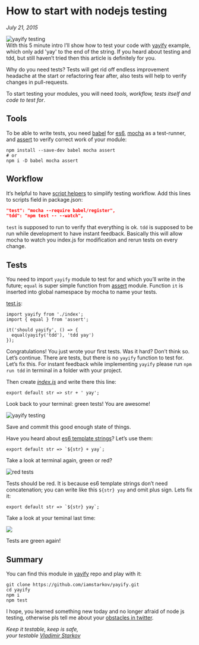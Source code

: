 # How to start with nodejs testing

_July 21, 2015_

![yayify testing](https://i.imgur.com/Fe1uwiv.png)  
With this 5 minute intro I’ll show how to test your code with [yayify][yayify] example, which only add 'yay' to the end of the string. If you heard about testing and tdd, but still haven’t tried then this article is definitely for you.


Why do you need tests? Tests will get rid off endless improvement headache  at the start or refactoring fear after, also tests will help to verify changes in pull-requests.

To start testing your modules, you will need _tools, workflow, tests itself and code to test for_.

## Tools

To be able to write tests, you need [babel][babel] for [es6][es6], [mocha][mocha] as a test-runner, and [assert][assert] to verify correct work of your module:

    npm install --save-dev babel mocha assert
    # or
    npm i -D babel mocha assert

## Workflow

It‘s helpful to have [script helpers](fav-npm-scripts) to simplify testing workflow. Add this lines to scripts field in package.json:

```json
"test": "mocha --require babel/register",
"tdd": "npm test -- --watch",
```

`test` is supposed to run to verify that everything is ok. `tdd` is supposed to be run while development to have instant feedback. Basically this will allow mocha to watch you index.js for modification and rerun tests on every change.

## Tests

You need to import `yayify` module to test for and which you’ll write in the future; `equal` is super simple function from [assert][assert] module. Function `it` is inserted into global namespace by mocha to name your tests.

[test.js][test.js]:

    import yayify from './index';
    import { equal } from 'assert';

    it('should yayify', () => {
      equal(yayify('tdd'), 'tdd yay')
    });

Congratulations! You just wrote your first tests. Was it hard? Don’t think so. Let’s continue. There are tests, but there is no `yayify` function to test for. Let’s fix this. For instant feedback while implementing `yayify` please run `npm run tdd` in terminal in a folder with your project.

Then create _[index.js][index.js]_ and write there this line:

    export default str => str + ' yay';

Look back to your terminal: green tests! You are awesome!

![yayify testing](https://i.imgur.com/Fe1uwiv.png)

Save and commit this good enough state of things.

Have you heard about [es6 template strings][template-strings]? Let’s use them:

    export default str => `${str} + yay`;

Take a look at terminal again, green or red?

![red tests](https://i.imgur.com/cLGlAfB.png)

Tests should be red. It is because es6 template strings don’t need concatenation; you can write like this `${str} yay` and omit plus sign. Lets fix it:

    export default str => `${str} yay`;

Take a look at your teminal last time:

![](https://i.imgur.com/Jb4kWAN.png)

Tests are green again!

## Summary

You can find this module in [yayify][yayify] repo and play with it:

    git clone https://github.com/iamstarkov/yayify.git
    cd yayify
    npm i
    npm test

I hope, you learned something new today and no longer afraid of node js testing, otherwise pls tell me about your [obstacles in twitter][twitter].

_Keep it testable, keep is safe,  
your testable [Vladimir Starkov](https://iamstarkov.com)_


[template-strings]: https://github.com/lukehoban/es6features#template-strings
[es6]: https://git.io/es6features
[twitter]: https://twitter.com/iamstarkov
[babel]: https://npmjs.com/package/babel
[mocha]: https://npmjs.com/package/mocha
[assert]: https://npmjs.com/package/assert
[yayify]: https://github.com/iamstarkov/yayify
[fav-npm-scripts]: https://iamstarkov.com/fav-npm-scripts/
[test.js]:https://github.com/iamstarkov/yayify/blob/master/test.js
[index.js]:https://github.com/iamstarkov/yayify/blob/master/index.js
